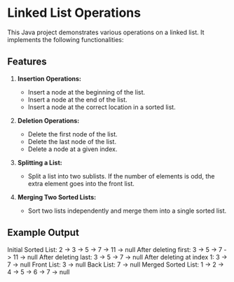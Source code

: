 # Linked List Operations

This Java project demonstrates various operations on a linked list. It implements the following functionalities:

## Features

1. **Insertion Operations:**
   - Insert a node at the beginning of the list.
   - Insert a node at the end of the list.
   - Insert a node at the correct location in a sorted list.

2. **Deletion Operations:**
   - Delete the first node of the list.
   - Delete the last node of the list.
   - Delete a node at a given index.

3. **Splitting a List:**
   - Split a list into two sublists. If the number of elements is odd, the extra element goes into the front list.

4. **Merging Two Sorted Lists:**
   - Sort two lists independently and merge them into a single sorted list.

## Example Output 

Initial Sorted List:
2 -> 3 -> 5 -> 7 -> 11 -> null
After deleting first:
3 -> 5 -> 7 -> 11 -> null
After deleting last:
3 -> 5 -> 7 -> null
After deleting at index 1:
3 -> 7 -> null
Front List:
3 -> null
Back List:
7 -> null
Merged Sorted List:
1 -> 2 -> 4 -> 5 -> 6 -> 7 -> null

